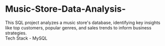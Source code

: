 # Music-Store-Data-Analysis-
This SQL project analyzes a music store's database, identifying key insights like top customers, popular genres, and sales trends to inform business strategies.
<br>
Tech Stack - MySQL
